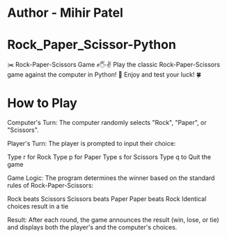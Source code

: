 # Author - Mihir Patel

# Rock_Paper_Scissor-Python
✂️ Rock-Paper-Scissors Game ✊🖐️✌️ Play the classic Rock-Paper-Scissors game against the computer in Python! 🐍 Enjoy and test your luck! 🍀

# How to Play

Computer's Turn: The computer randomly selects "Rock", "Paper", or "Scissors".

Player's Turn: The player is prompted to input their choice:

Type r for Rock
Type p for Paper
Type s for Scissors
Type q to Quit the game

Game Logic: The program determines the winner based on the standard rules of Rock-Paper-Scissors:

Rock beats Scissors
Scissors beats Paper
Paper beats Rock
Identical choices result in a tie

Result: After each round, the game announces the result (win, lose, or tie) and displays both the player's and the computer's choices.
